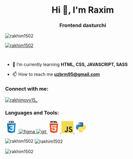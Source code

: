 <h1 align="center">Hi 👋, I'm Raxim</h1>
<h3 align="center">Frontend dasturchi</h3>

<p align="left"> <img src="https://komarev.com/ghpvc/?username=rakhim1502&label=Profile%20views&color=0e75b6&style=flat" alt="rakhim1502" /> </p>

<p align="left"> <a href="https://github.com/ryo-ma/github-profile-trophy"><img src="https://github-profile-trophy.vercel.app/?username=rakhim1502" alt="rakhim1502" /></a> </p>

<p align="left"> <a href="https://twitter.com/" target="blank"><img src="https://img.shields.io/twitter/follow/?logo=twitter&style=for-the-badge" alt="" /></a> </p>

- 🌱 I’m currently learning **HTML, CSS, JAVASCRIPT, SASS**

- 📫 How to reach me **uzbrm95@gmail.com**

<h3 align="left">Connect with me:</h3>
<p align="left">
<a href="https://instagram.com/rakhimovv15_" target="blank"><img align="center" src="https://raw.githubusercontent.com/rahuldkjain/github-profile-readme-generator/master/src/images/icons/Social/instagram.svg" alt="rakhimovv15_" height="30" width="40" /></a>
</p>

<h3 align="left">Languages and Tools:</h3>
<p align="left"> <a href="https://www.w3schools.com/css/" target="_blank" rel="noreferrer"> <img src="https://raw.githubusercontent.com/devicons/devicon/master/icons/css3/css3-original-wordmark.svg" alt="css3" width="40" height="40"/> </a> <a href="https://www.figma.com/" target="_blank" rel="noreferrer"> <img src="https://www.vectorlogo.zone/logos/figma/figma-icon.svg" alt="figma" width="40" height="40"/> </a> <a href="https://git-scm.com/" target="_blank" rel="noreferrer"> <img src="https://www.vectorlogo.zone/logos/git-scm/git-scm-icon.svg" alt="git" width="40" height="40"/> </a> <a href="https://www.w3.org/html/" target="_blank" rel="noreferrer"> <img src="https://raw.githubusercontent.com/devicons/devicon/master/icons/html5/html5-original-wordmark.svg" alt="html5" width="40" height="40"/> </a> <a href="https://developer.mozilla.org/en-US/docs/Web/JavaScript" target="_blank" rel="noreferrer"> <img src="https://raw.githubusercontent.com/devicons/devicon/master/icons/javascript/javascript-original.svg" alt="javascript" width="40" height="40"/> </a> <a href="https://www.python.org" target="_blank" rel="noreferrer"> <img src="https://raw.githubusercontent.com/devicons/devicon/master/icons/python/python-original.svg" alt="python" width="40" height="40"/> </a> </p>

<p><img align="left" src="https://github-readme-stats.vercel.app/api/top-langs?username=rakhim1502&show_icons=true&locale=en&layout=compact" alt="rakhim1502" /></p>

<p>&nbsp;<img align="center" src="https://github-readme-stats.vercel.app/api?username=rakhim1502&show_icons=true&locale=en" alt="rakhim1502" /></p>

<p><img align="center" src="https://github-readme-streak-stats.herokuapp.com/?user=rakhim1502&" alt="rakhim1502" /></p>
